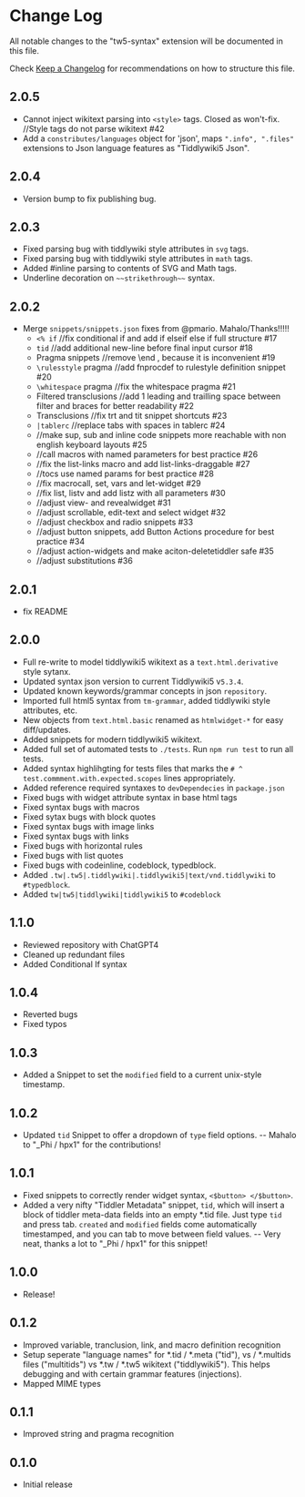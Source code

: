 # Change Log

All notable changes to the "tw5-syntax" extension will be documented in this file.

Check [Keep a Changelog](http://keepachangelog.com/) for recommendations on how to structure this file.

## 2.0.5
- Cannot inject wikitext parsing into `<style>` tags. Closed as won't-fix. //Style tags do not parse wikitext #42
- Add a `constributes/languages` object for 'json', maps `".info", ".files"` extensions to Json language features as "Tiddlywiki5 Json".

## 2.0.4
- Version bump to fix publishing bug.

## 2.0.3
- Fixed parsing bug with tiddlywiki style attributes in `svg` tags.
- Fixed parsing bug with tiddlywiki style attributes in `math` tags.
- Added #inline parsing to contents of SVG and Math tags.
- Underline decoration on `~~strikethrough~~` syntax.

## 2.0.2
- Merge `snippets/snippets.json` fixes from @pmario. Mahalo/Thanks!!!!!
  - `<% if` //fix conditional if and add if elseif else if full structure #17
  - `tid` //add additional new-line before final input cursor #18
  - Pragma snippets //remove \end <name>, because it is inconvenient #19
  - `\rulesstyle` pragma //add fnprocdef to rulestyle definition snippet #20
  - `\whitespace` pragma //fix the whitespace pragma #21
  - Filtered transclusions //add 1 leading and trailling space between filter and braces for better readability #22
  - Transclusions //fix trt and tit snippet shortcuts #23
  - `|tablerc` //replace tabs with spaces in tablerc #24
  - //make sup, sub and inline code snippets more reachable with non english keyboard layouts #25
  - //call macros with named parameters for best practice #26
  - //fix the list-links macro and add list-links-draggable #27
  - //tocs use named params for best practice #28
  - //fix macrocall, set, vars and let-widget #29
  - //fix list, listv and add listz with all parameters #30
  - //adjust view- and revealwidget #31
  - //adjust scrollable, edit-text and select widget #32
  - //adjust checkbox and radio snippets #33
  - //adjust button snippets, add Button Actions procedure for best practice #34
  - //adjust action-widgets and make aciton-deletetiddler safe #35
  - //adjust substitutions #36

## 2.0.1
- fix README

## 2.0.0
- Full re-write to model tiddlywiki5 wikitext as a `text.html.derivative` style sytanx.
- Updated syntax json version to current Tiddlywiki5 v`5.3.4`.
- Updated known keywords/grammar concepts in json `repository`.
- Imported full html5 syntax from `tm-grammar`, added tiddlywiki style attributes, etc.
- New objects from `text.html.basic` renamed as `htmlwidget-*` for easy diff/updates.
- Added snippets for modern tiddlywiki5 wikitext.
- Added full set of automated tests to `./tests`. Run `npm run test` to run all tests.
- Added syntax highlihgting for tests files that marks the `# ^ test.commment.with.expected.scopes` lines appropriately.
- Added reference required syntaxes to `devDependecies` in `package.json`
- Fixed bugs with widget attribute syntax in base html tags
- Fixed syntax bugs with macros
- Fixed sytax bugs with block quotes
- Fixed syntax bugs with image links
- Fixed syntax bugs with links
- Fixed bugs with horizontal rules
- Fixed bugs with list quotes
- Fixed bugs with codeinline, codeblock, typedblock.
- Added `.tw|.tw5|.tiddlywiki|.tiddlywiki5|text/vnd.tiddlywiki` to `#typedblock`.
- Added `tw|tw5|tiddlywiki|tiddlywiki5` to `#codeblock`

## 1.1.0
- Reviewed repository with ChatGPT4
- Cleaned up redundant files
- Added Conditional If syntax

## 1.0.4
- Reverted bugs
- Fixed typos

## 1.0.3
- Added a Snippet to set the `modified` field to a current unix-style timestamp.

## 1.0.2
- Updated `tid` Snippet to offer a dropdown of `type` field options.
-- Mahalo to "_Phi / hpx1" for the contributions!

## 1.0.1

- Fixed snippets to correctly render widget syntax, `<$button> </$button>`.
- Added a very nifty "Tiddler Metadata" snippet, `tid`, which will insert a block of tiddler meta-data fields into an empty *.tid file. Just type `tid` and press tab. `created` and `modified` fields come automatically timestamped, and you can tab to move between field values.
-- Very neat, thanks a lot to "_Phi / hpx1" for this snippet!

## 1.0.0

- Release!

## 0.1.2

- Improved variable, tranclusion, link, and macro definition recognition
- Setup seperate "language names" for *.tid / *.meta ("tid"), vs  / *.multids files ("multitids") vs *.tw / *.tw5 wikitext ("tiddlywiki5"). This helps debugging and with certain grammar features (injections).
- Mapped MIME types

## 0.1.1

- Improved string and pragma recognition

## 0.1.0

- Initial release
